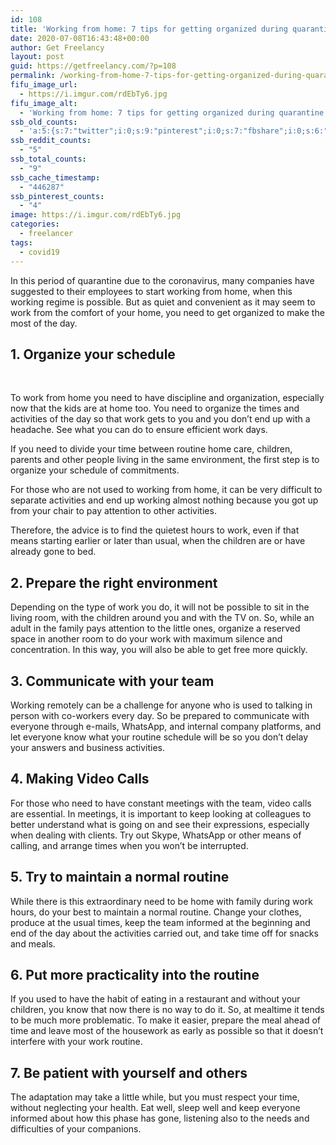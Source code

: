 ```yaml
---
id: 108
title: 'Working from home: 7 tips for getting organized during quarantine'
date: 2020-07-08T16:43:48+00:00
author: Get Freelancy
layout: post
guid: https://getfreelancy.com/?p=108
permalink: /working-from-home-7-tips-for-getting-organized-during-quarantine/
fifu_image_url:
  - https://i.imgur.com/rdEbTy6.jpg
fifu_image_alt:
  - 'Working from home: 7 tips for getting organized during quarantine'
ssb_old_counts:
  - 'a:5:{s:7:"twitter";i:0;s:9:"pinterest";i:0;s:7:"fbshare";i:0;s:6:"reddit";i:0;s:6:"tumblr";i:0;}'
ssb_reddit_counts:
  - "5"
ssb_total_counts:
  - "9"
ssb_cache_timestamp:
  - "446287"
ssb_pinterest_counts:
  - "4"
image: https://i.imgur.com/rdEbTy6.jpg
categories:
  - freelancer
tags:
  - covid19
---
```

In this period of quarantine due to the coronavirus, many companies have suggested to their employees to start working from home, when this working regime is possible. But as quiet and convenient as it may seem to work from the comfort of your home, you need to get organized to make the most of the day.

## 1. Organize your schedule

&nbsp;

To work from home you need to have discipline and organization, especially now that the kids are at home too. You need to organize the times and activities of the day so that work gets to you and you don&#8217;t end up with a headache. See what you can do to ensure efficient work days.

If you need to divide your time between routine home care, children, parents and other people living in the same environment, the first step is to organize your schedule of commitments.

For those who are not used to working from home, it can be very difficult to separate activities and end up working almost nothing because you got up from your chair to pay attention to other activities.

Therefore, the advice is to find the quietest hours to work, even if that means starting earlier or later than usual, when the children are or have already gone to bed.

## 2. Prepare the right environment

Depending on the type of work you do, it will not be possible to sit in the living room, with the children around you and with the TV on. So, while an adult in the family pays attention to the little ones, organize a reserved space in another room to do your work with maximum silence and concentration. In this way, you will also be able to get free more quickly.

## 3. Communicate with your team

Working remotely can be a challenge for anyone who is used to talking in person with co-workers every day. So be prepared to communicate with everyone through e-mails, WhatsApp, and internal company platforms, and let everyone know what your routine schedule will be so you don&#8217;t delay your answers and business activities.

## 4. Making Video Calls

For those who need to have constant meetings with the team, video calls are essential. In meetings, it is important to keep looking at colleagues to better understand what is going on and see their expressions, especially when dealing with clients. Try out Skype, WhatsApp or other means of calling, and arrange times when you won&#8217;t be interrupted.

## 5. Try to maintain a normal routine

While there is this extraordinary need to be home with family during work hours, do your best to maintain a normal routine. Change your clothes, produce at the usual times, keep the team informed at the beginning and end of the day about the activities carried out, and take time off for snacks and meals.

## 6. Put more practicality into the routine

If you used to have the habit of eating in a restaurant and without your children, you know that now there is no way to do it. So, at mealtime it tends to be much more problematic. To make it easier, prepare the meal ahead of time and leave most of the housework as early as possible so that it doesn&#8217;t interfere with your work routine.

## 7. Be patient with yourself and others

The adaptation may take a little while, but you must respect your time, without neglecting your health. Eat well, sleep well and keep everyone informed about how this phase has gone, listening also to the needs and difficulties of your companions.